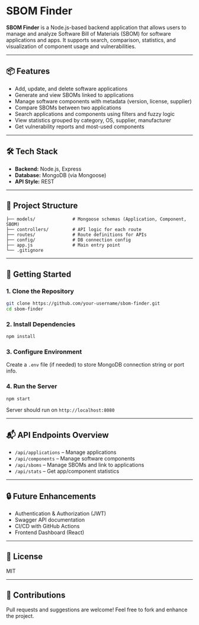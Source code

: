 # SBOM Finder

**SBOM Finder** is a Node.js-based backend application that allows users to manage and analyze Software Bill of Materials (SBOM) for software applications and apps. It supports search, comparison, statistics, and visualization of component usage and vulnerabilities.

---

## 📦 Features

- Add, update, and delete software applications
- Generate and view SBOMs linked to applications
- Manage software components with metadata (version, license, supplier)
- Compare SBOMs between two applications
- Search applications and components using filters and fuzzy logic
- View statistics grouped by category, OS, supplier, manufacturer
- Get vulnerability reports and most-used components

---

## 🛠️ Tech Stack

- **Backend:** Node.js, Express
- **Database:** MongoDB (via Mongoose)
- **API Style:** REST

---

## 📁 Project Structure

```
├── models/              # Mongoose schemas (Application, Component, SBOM)
├── controllers/         # API logic for each route
├── routes/              # Route definitions for APIs
├── config/              # DB connection config
├── app.js               # Main entry point
└── .gitignore
```

---

## 🚀 Getting Started

### 1. Clone the Repository
```bash
git clone https://github.com/your-username/sbom-finder.git
cd sbom-finder
```

### 2. Install Dependencies
```bash
npm install
```

### 3. Configure Environment
Create a `.env` file (if needed) to store MongoDB connection string or port info.

### 4. Run the Server
```bash
npm start
```

Server should run on `http://localhost:8080`

---

## 📬 API Endpoints Overview

- `/api/applications` – Manage applications
- `/api/components` – Manage software components
- `/api/sboms` – Manage SBOMs and link to applications
- `/api/stats` – Get app/component statistics

---

## 🔒 Future Enhancements

- Authentication & Authorization (JWT)
- Swagger API documentation
- CI/CD with GitHub Actions
- Frontend Dashboard (React)

---

## 📄 License
MIT

---

## 🙌 Contributions
Pull requests and suggestions are welcome! Feel free to fork and enhance the project.
